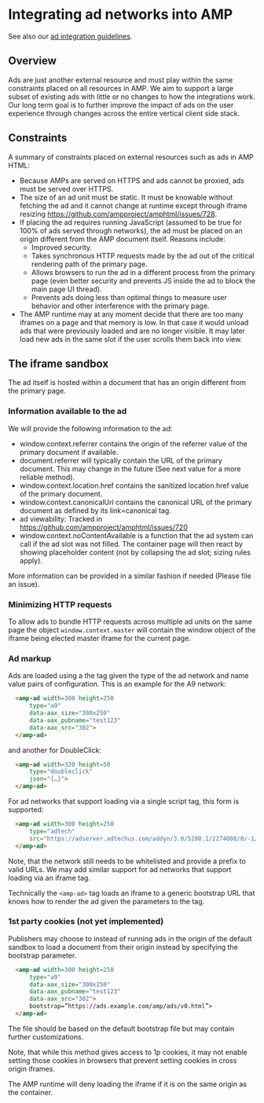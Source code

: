 # Integrating ad networks into AMP

See also our [ad integration guidelines](../3p/README.md#ads).

## Overview
Ads are just another external resource and must play within the same constraints placed on all resources in AMP. We aim to support a large subset of existing ads with little or no changes to how the integrations work. Our long term goal is to further improve the impact of ads on the user experience through changes across the entire vertical client side stack.


## Constraints
A summary of constraints placed on external resources such as ads in AMP HTML:

- Because AMPs are served on HTTPS and ads cannot be proxied, ads must be served over HTTPS.
- The size of an ad unit must be static. It must be knowable without fetching the ad and it cannot change at runtime except through iframe resizing https://github.com/ampproject/amphtml/issues/728.
- If placing the ad requires running JavaScript (assumed to be true for 100% of ads served through networks), the ad must be placed on an origin different from the AMP document itself.
Reasons include:
  - Improved security.
  - Takes synchronous HTTP requests made by the ad out of the critical rendering path of the primary page.
  - Allows browsers to run the ad in a different process from the primary page (even better security and prevents JS inside the ad to block the main page UI thread).
  - Prevents ads doing less than optimal things to measure user behavior and other interference with the primary page.
- The AMP runtime may at any moment decide that there are too many iframes on a page and that memory is low. In that case it would unload ads that were previously loaded and are no longer visible. It may later load new ads in the same slot if the user scrolls them back into view.


## The iframe sandbox

The ad itself is hosted within a document that has an origin different from the primary page.

### Information available to the ad
We will provide the following information to the ad:

- window.context.referrer contains the origin of the referrer value of the primary document if available.
- document.referrer will typically contain the URL of the primary document. This may change in the future (See next value for a more reliable method).
- window.context.location.href contains the sanitized location.href value of the primary document.
- window.context.canonicalUrl contains the canonical URL of the primary document as defined by its link=canonical tag.
- ad viewability: Tracked in https://github.com/ampproject/amphtml/issues/720
- window.context.noContentAvailable is a function that the ad system can call if the ad slot was not filled. The container page will then react by showing placeholder content (not by collapsing the ad slot; sizing rules apply).

More information can be provided in a similar fashion if needed (Please file an issue).

### Minimizing HTTP requests
To allow ads to bundle HTTP requests across multiple ad units on the same page the object `window.context.master` will contain the window object of the iframe being elected master iframe for the current page.


### Ad markup
Ads are loaded using a the <amp-ad> tag given the type of the ad network and name value pairs of configuration. This is an example for the A9 network:

```html
  <amp-ad width=300 height=250
      type="a9"
      data-aax_size="300x250"
      data-aax_pubname="test123"
      data-aax_src="302">
  </amp-ad>
```

and another for DoubleClick:

```html
  <amp-ad width=320 height=50
      type="doubleclick"
      json="{…}">
  </amp-ad>
 ````

For ad networks that support loading via a single script tag, this form is supported:

```html
  <amp-ad width=300 height=250
      type="adtech"
      src="https://adserver.adtechus.com/addyn/3.0/5280.1/2274008/0/-1/ADTECH;size=300x250;key=plumber;alias=careerbear-ros-middle1;loc=300;;target=_blank;grp=27980912;misc=3767074">
  </amp-ad>
```

Note, that the network still needs to be whitelisted and provide a prefix to valid URLs. We may add similar support for ad networks that support loading via an iframe tag.

Technically the `<amp-ad>` tag loads an iframe to a generic bootstrap URL that knows how to render the ad given the parameters to the tag.

### 1st party cookies (not yet implemented)
Publishers may choose to instead of running ads in the origin of the default sandbox to load a document from their origin instead by specifying the bootstrap parameter.

```html
  <amp-ad width=300 height=250
      type="a9"
      data-aax_size="300x250"
      data-aax_pubname="test123"
      data-aax_src="302">
      bootstrap=”https://ads.example.com/amp/ads/v0.html”>
  </amp-ad>
```

The file should be based on the default bootstrap file but may contain further customizations.

Note, that while this method gives access to 1p cookies, it may not enable setting those cookies in browsers that prevent setting cookies in cross origin iframes.

The AMP runtime will deny loading the iframe if it is on the same origin as the container.

